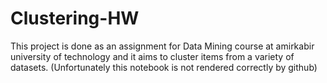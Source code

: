 # Clustering-HW
This project is done as an assignment for Data Mining course at amirkabir university of technology and it aims to cluster items from a variety of datasets.
(Unfortunately this notebook is not rendered correctly by github)
